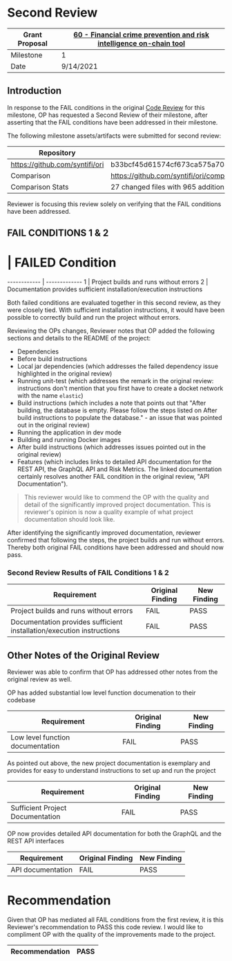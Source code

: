 # Second Review

Grant Proposal | [60 - Financial crime prevention and risk intelligence on-chain tool](https://portal.devxdao.com/public-proposals/60)
------------ | -------------
Milestone | 1
Date | 9/14/2021

## Introduction
In response to the FAIL conditions in the original [Code Review](README.md) for this milestone, OP has requested a
Second Review of their milestone, after asserting that the FAIL conditions have been addressed in their milestone.

The following milestone assets/artifacts were submitted for second review:

Repository | Revision Reviewed
------------ | -------------
https://github.com/syntifi/ori | b33bcf45d61574cf673ca575a70413355cfd4172
Comparison | https://github.com/syntifi/ori/compare/fbf2ee8...b33bcf45d61574cf673ca575a70413355cfd4172
Comparison Stats | 27 changed files with 965 additions and 79 deletions.

Reviewer is focusing this review solely on verifying that the FAIL conditions have been addressed.

## FAIL CONDITIONS 1 & 2

# | FAILED Condition
------------ | -------------
1 | Project builds and runs without errors
2 | Documentation provides sufficient installation/execution instructions

Both failed conditions are evaluated together in this second review, as they were closely tied. With sufficient installation
instructions, it would have been possible to correctly build and run the project without errors.

Reviewing the OPs changes, Reviewer notes that OP added the following sections and details to the README of the project:
* Dependencies
* Before build instructions
* Local jar dependencies (which addresses the failed dependency issue highlighted in the original review)
* Running unit-test (which addresses the remark in the original review: instructions don't mention that you first have to create a docket network with the name `elastic`)
* Build instructions (which includes a note that points out that "After building, the database is empty. Please follow the steps listed on After build instructions to populate the database." - 
  an issue that was pointed out in the original review)
* Running the application in dev mode
* Building and running Docker images
* After build instructions (which addresses issues pointed out in the original review)
* Features (which includes links to detailed API documentation for the REST API, the GraphQL API and Risk Metrics. The linked 
documentation certainly resolves another FAIL condition in the original review, "API Documentation").
  
> This reviewer would like to commend the OP with the quality and detail of the significantly improved project documentation.
> This is reviewer's opinion is now a quality example of what project documentation should look like.

After identifying the significantly improved documentation, reviewer confirmed that following the steps, the project builds
and run without errors. Thereby both original FAIL conditions have been addressed and should now pass.

### Second Review Results of FAIL Conditions 1 & 2

Requirement | Original Finding | New Finding
------------ | ------------- | -------------
Project builds and runs without errors | FAIL | PASS
Documentation provides sufficient installation/execution instructions | FAIL | PASS

## Other Notes of the Original Review

Reviewer was able to confirm that OP has addressed other notes from the original review as well. 

OP has added substantial low level function documenation to their codebase

Requirement | Original Finding | New Finding
------------ | ------------- | -------------
Low level function documentation | FAIL | PASS

As pointed out above, the new project documentation is exemplary and provides for easy to understand instructions to set up and run the project

Requirement | Original Finding | New Finding
------------ | ------------- | -------------
Sufficient Project Documentation | FAIL | PASS

OP now provides detailed API documentation for both the GraphQL and the REST API interfaces

Requirement | Original Finding | New Finding
------------ | ------------- | -------------
API documentation | FAIL | PASS

# Recommendation

Given that OP has mediated all FAIL conditions from the first review, it is this Reviewer's recommendation to PASS this code
review. I would like to compliment OP with the quality of the improvements made to the project.

Recommendation | PASS
------------ | -------------

